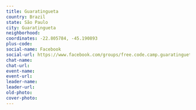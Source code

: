 ```yaml
---
title: Guaratingueta
country: Brazil
state: São Paulo
city: Guaratingueta
neighborhood: 
coordinates: -22.805784, -45.190893
plus-code:
social-name: Facebook
social-url: https://www.facebook.com/groups/free.code.camp.guaratingueta
chat-name:
chat-url:
event-name:
event-url:
leader-name:
leader-url:
old-photo: 
cover-photo:
---
```

